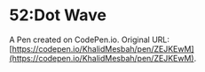 # 52:Dot Wave

A Pen created on CodePen.io. Original URL: [https://codepen.io/KhalidMesbah/pen/ZEJKEwM](https://codepen.io/KhalidMesbah/pen/ZEJKEwM).


